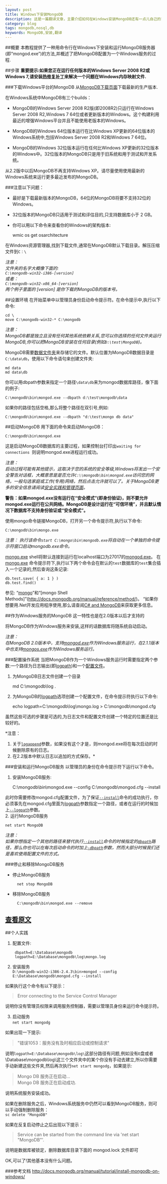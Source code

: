 ```yaml
---
layout: post
title: Windows下安装MongoDB
description: 这是一篇翻译文章，主要介绍如何在Windows安装MongoDB还有一点儿自己的实践。
category: blog
tags: mongodb,nosql,db
keywords: MongoDB,安装,翻译
---
```


##概要
本教程提供了一种用命令行在Windows下安装和运行MongoDB服务器(即“mongod.exe”)的方法,并概述了把MongoDB配置为一个Windows服务的过程.

##步骤
**重要提示:如果您正在运行任何版本的Windows Server 2008 R2或Windows 7,请安装[热修复补丁](http://support.microsoft.com/kb/2731284)来解决一个问题在Windows内存映射文件.**

###下载Windows平台的MongoDB
从[MongoDB下载页面](http://www.mongodb.org/downloads)下载最新的生产版本.

在Windows系统中MongoDB有三个builds：

- MongoDB的Windows Server 2008 R2版(即2008R2)只运行在Windows Server 2008 R2,Windows 7 64位或者更新版本的Windows。这个构建利用最近的增强Windows平台并且不能使用老版本的Windows。

- MongoDB的Windows 64位版本运行在比Windows XP更新的64位版本的Windows系统中,包括Windows Server 2008 R2和Windows 7 64位。

- MongoDB的Windows 32位版本运行在任何比Windows XP更新的32位版本的Windows中。32位版本的MongoDB只是用于旧系统和用于测试和开发系统。

从2.2版中以后MongoDB不再支持Windows XP。请尽量使用使用最新的Windows系统来运行更多最近发布的MongoDB。

###注意以下问题：

- 最好是下载最新版本的MongoDB，64位的MongoDB将要不支持32位的Windows。
- 32位版本的MongoDB只适用于测试和评估目的,只支持数据库小于 2 GB。
- 你可以用以下命令来查看你的Windows的架构版本:

	wmic os get osarchitecture

在Windows资源管理器,找到下载文件,通常在MongoDB默认下载目录。解压压缩文件到`C：\`

*注意：  
文件夹的名字大概像下面的:  
`C:\mongodb-win32-i386-[version]`  
或者：  
`C:\mongodb-win32-x86_64-[version]`  
两个例子里面的 [version] 是你下载的MongoDB的版本号。*

##设置环境
在开始菜单中以管理员身份启动命令提示符。在命令提示中,执行以下命令:

	cd \
	move C:\mongodb-win32-* C:\mongodb

*注意：  
MongoDB都是独立且没有任何其他系统依赖关系,您可以你选择的任何文件夹运行MongoDB,你可以把MongoDB安装在任何目录(例如`D:\test\MongoDB`)。*

MongoDB需要[数据文件夹](http://docs.mongodb.org/manual/reference/glossary/#term-dbpath)来存储它的文件。默认位置为MongoDB数据目录是`C:\data\db`，使用以下命令语句来创建文件夹:

	md data  
	md data\db

你可以用dbpath参数来指定一个路径`\data\db`来为mongod数据库路径，像下面的例子:

	C:\mongodb\bin\mongod.exe --dbpath d:\test\mongodb\data

如果你的路径包括空格,那么将整个路径在双引号,例如:

	C:\mongodb\bin\mongod.exe --dbpath "d:\test\mongo db data"

##启动MongoDB
用下面的命令来启动MongoDB：

	C:\mongodb\bin\mongod.exe

这是启动MongoDB数据库的主要过程，如果控制台打印出`waiting for connections `则说明mongod.exe进程运行成功。

*注意：  
启动过程可能有其他提示，这取决于您的系统的安全等级,Windows将发出一个安全警告对话框，大概意思是是否允许`C:\\mongodb\bin\mongod.exe`访问您的网络，一般勾选家庭或工作(专用)网络，然后点击允许就可以了。关于MongoDB更多的安全信息请阅读[安全实践和管理页面](http://docs.mongodb.org/manual/core/security/)。*

**警告：如果mongod.exe没有运行在“安全模式”(即身份验证)，则不要允许mongod.exe运行在公共网络。MongoDB是设计运行在“可信环境”，并且默认情况下数据库不支持身份验证或“安全模式”。**

使用mongo命令链接MongoDB，打开另一个命令提示符,执行以下命令:

	C:\mongodb\bin\mongo.exe

*注意： 
执行该命令`start C:\mongo\bin\mongodb.exe`将自动在一个单独的命令提示符窗口启动mongodb.exe命令。*

[mongo.exe](http://docs.mongodb.org/manual/reference/program/mongo/#bin.mongo) shell将默认连接到运行在localhost端口为27017的[mongod.exe](http://docs.mongodb.org/manual/reference/program/mongod.exe/#bin.mongod.exe)。 在[mongo.exe](http://docs.mongodb.org/manual/reference/program/mongo/#bin.mongo) 命令提示符下,执行以下两个命令会在默认的`test`数据库的`test`集合插入一个记录的,然后查询这条记录:

	db.test.save( { a: 1 } )
	db.test.find()

参见:
“[mongo](http://docs.mongodb.org/manual/reference/program/mongo/#bin.mongo)”和“[mongo Shell Methods]”(http://docs.mongodb.org/manual/reference/method/)。 “如果你想要用.Net开发应用程序使用,那么请查阅[C# and MongoDB](http://docs.mongodb.org/ecosystem/drivers/csharp)来获取更多信息。

##作为Windows服务的MongoDB
这一特性也是在2.0版本以后才支持的

将MongoDB作为Windows服务来安装,这样的话数据库将随系统自动启动。

*注意：  
在MongoDB 2.0版本中，支持[mongod.exe](http://docs.mongodb.org/manual/reference/program/mongod.exe/#bin.mongod.exe)作为Windows服务运行，在2.1.1版本中也支持[mongos.exe](http://docs.mongodb.org/manual/reference/program/mongos.exe/#bin.mongos.exe)作为Windows服务运行。*

###配置操作系统
当把MongoDB作为一个Windows服务运行时需要指定两个参数:一个路径为日志输出(即[logpath](http://docs.mongodb.org/manual/reference/configuration-options/#logpath))和一个[配置文件](http://docs.mongodb.org/manual/reference/configuration-options/)。  
1. 为MongoDB日志文件创建一个目录  

	md C:\mongodb\log
.  
2. 为MongoDB的[logpath](http://docs.mongodb.org/manual/reference/configuration-options/#logpath)选项创建一个配置文件，在命令提示符执行以下命令:

	echo logpath=C:\mongodb\log\mongo.log > C:\mongodb\mongod.cfg

虽然这些可选的步骤是可选的,为日志文件和配置文件创建一个特定的位置还是比较好的。

*注意：  
1. 关于[`logappend`](http://docs.mongodb.org/manual/reference/configuration-options/#logappend)参数，如果没有这个才是，则mongod.exe将在每次启动的时候删除原有的日志。
2. 在2.2版本中默认日志以追加的方式保存。*

###安装和运行MongoDB服务
以管理员的身份在命令提示符下运行以下命令。  
1. 安装MongoDB服务:  

	C:\mongodb\bin\mongod.exe --config C:\mongodb\mongod.cfg --install

此时你需要修改mongod.cfg配置文件，为了保证[`--install`](http://docs.mongodb.org/manual/reference/program/mongod.exe/#cmdoption-mongod.exe--install)命令的成功执行，你必须事先在mongod.cfg里面为[logpath](http://docs.mongodb.org/manual/reference/configuration-options/#logpath)参数指定一个路径，或者在运行的时候加上[`--logpath`](http://docs.mongodb.org/manual/reference/program/mongod/#cmdoption-mongod--logpath)参数。  
2. 运行MongoDB服务  

	net start MongoDB

*注意：  
如果你想指定一个其他的路径来替代执行[`--install`](http://docs.mongodb.org/manual/reference/program/mongod.exe/#cmdoption-mongod.exe--install)命令的时候指定的[`dbpath`](http://docs.mongodb.org/manual/reference/configuration-options/#dbpath)路径，那么你也可以在每次启动命令的时加上[`-dbpath`](http://docs.mongodb.org/manual/reference/program/mongod/#cmdoption-mongod--dbpath)参数，然而大部分时候我们还是喜欢使用配置文件的方式。*

###停止和移除MongoDB服务
- 停止MongoDB服务  

		net stop MongoDB	

- 移除MongoDB服务  

		C:\mongodb\bin\mongod.exe --remove


[查看原文](http://docs.mongodb.org/manual/tutorial/install-mongodb-on-windows/#configure-the-system)
----------
##个人实践
1. 配置文件:

		dbpath=E:\Database\mongodb
		logpath=E:\Database\mongodb\log\mongo.log

2. 安装服务  
`D:\mongodb-win32-i386-2.4.3\bin>mongod --config E:\Database\mongodb\mongod.cfg --install`

如果执行这个命令有以下提示：
>Error connecting to the Service Control Manager

说明你没有管理员权限来调用服务控制器，需要以管理员身份来运行命令提示符。

3. 启动服务  
`net start mongodg`   

如果出现一下提示:  
>"错误1053：服务没有及时相应启动或控制请求"

说明`logpath=E:\Database\mongodb\log\`这部分路径有问题,例如没有`E`盘或者\Database\mongodb\log\这三个文件夹中的某个你没有手动去建立,所以你需要手动新建这些文件夹,然后再次执行`net start mongodg`，如果提示:
>Mongo DB 服务正在启动...  
Mongo DB 服务正在启动成功.

说明系统服务安装成功。

如果在删除服务之后，Windows系统服务中仍然可以看到MongoDB服务，则可以手动强制删除服务：  
`sc delete "MongoDB"`

如果在反复启动停止之后出现以下提示：
>Service can be started from the command line via 'net start "MongoDB"'.

说明是数据库被锁定，删除数据库目录下面的 mongod.lock 文件即可


OK,可以了!其他基本没有什么问题。



###参考文档
http://docs.mongodb.org/manual/tutorial/install-mongodb-on-windows/